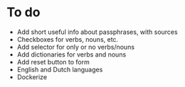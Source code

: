 # To do
- Add short useful info about passphrases, with sources
- Checkboxes for verbs, nouns, etc.
- Add selector for only or no verbs/nouns
- Add dictionaries for verbs and nouns
- Add reset button to form
- English and Dutch languages
- Dockerize
